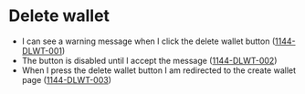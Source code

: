# Delete wallet

- I can see a warning message when I click the delete wallet button (<a name="1144-DLWT-001" href="#1144-DLWT-001">1144-DLWT-001</a>)
- The button is disabled until I accept the message (<a name="1144-DLWT-002" href="#1144-DLWT-002">1144-DLWT-002</a>)
- When I press the delete wallet button I am redirected to the create wallet page (<a name="1144-DLWT-003" href="#1144-DLWT-003">1144-DLWT-003</a>)
